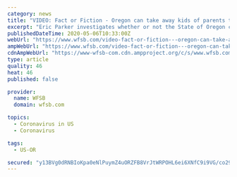 ```yaml
---
category: news
title: "VIDEO: Fact or Fiction - Oregon can take away kids of parents test positive for COVID-19"
excerpt: "Eric Parker investigates whether or not the State of Oregon can take away children if parents test positive for the coronavirus."
publishedDateTime: 2020-05-06T10:33:00Z
webUrl: "https://www.wfsb.com/video-fact-or-fiction---oregon-can-take-away-kids-of-parents-test-positive/video_c592b55a-1f31-5c46-aeaf-b612f2a750ad.html"
ampWebUrl: "https://www.wfsb.com/video-fact-or-fiction---oregon-can-take-away-kids-of-parents-test-positive/video_c592b55a-1f31-5c46-aeaf-b612f2a750ad.amp.html"
cdnAmpWebUrl: "https://www-wfsb-com.cdn.ampproject.org/c/s/www.wfsb.com/video-fact-or-fiction---oregon-can-take-away-kids-of-parents-test-positive/video_c592b55a-1f31-5c46-aeaf-b612f2a750ad.amp.html"
type: article
quality: 46
heat: 46
published: false

provider:
  name: WFSB
  domain: wfsb.com

topics:
  - Coronavirus in US
  - Coronavirus

tags:
  - US-OR

secured: "y13BVg0dRNBIoKpa0eNlPuymZ4uORZFB8VrJtWRPOHL6ei6XNfC9i9VG/co29AfbBh0n4pRIsZPeWBq1k3l079iDcZATojZlA58f+9oh59HcCqNX85wpdDaFFUDtRgvatExsoYV1l8aT6swzwsQ4SBdnDAyK0KSNsLwf0h5C/w/ltycxdBYwK3vsOmmc1YQrGsSYlPMGKOgv0vAlNAgb+7E1ia+QiKS4vBlZS8+pZNGhyhe7i2qtETQ50qIhXwBxJ9rpRaz/cO6JmM0JatySaKTec3JHakmIg4dmLVgN56blIlW7ORu8BVzdIRHE84yVKzpfrL51UlociYKX5Bc4bBch3nA0n6D8Q2qHeHgknweOceDyYFgP3SuMf6vAG+Gh3HT0lkMrbyAKzWHh/rTZCGZGzUzd2HP+DsAYXFpmpgXtMNThD6uf3AtkDUWfypautAQ4iOItLMQ1aBkRCMieT3dgJYOpnwNaCVf+iaVu5Eg=;lL+8KO5VGoGxWCdxV2jvkA=="
---
```



